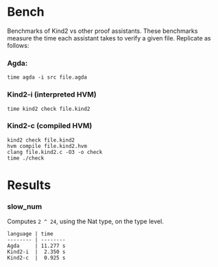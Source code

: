 Bench
=====

Benchmarks of Kind2 vs other proof assistants. These benchmarks measure the time
each assistant takes to verify a given file. Replicate as follows:

### Agda:

```
time agda -i src file.agda
```

### Kind2-i (interpreted HVM)

```
time kind2 check file.kind2
```

### Kind2-c (compiled HVM)

```
kind2 check file.kind2
hvm compile file.kind2.hvm
clang file.kind2.c -O3 -o check
time ./check
```

Results
=======

### slow_num

Computes `2 ^ 24`, using the Nat type, on the type level. 

```
language | time
-------- | --------
Agda     | 11.277 s
Kind2-i  |  2.350 s 
Kind2-c  |  0.925 s
```
